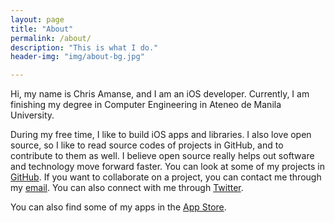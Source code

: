 ```yaml
---
layout: page
title: "About"
permalink: /about/
description: "This is what I do."
header-img: "img/about-bg.jpg"

---
```


Hi, my name is Chris Amanse, and I am an iOS developer. Currently, I am finishing my degree in Computer Engineering in Ateneo de Manila University.

During my free time, I like to build iOS apps and libraries. I also love open source, so I like to read source codes of projects in GitHub, and to contribute to them as well. I believe open source really helps out software and technology move forward faster. You can look at some of my projects in [GitHub](https://github.com/chrisamanse). If you want to collaborate on a project, you can contact me through my [email](mailto:christopheramanse@gmail.com). You can also connect with me through [Twitter](https://twitter.com/ChrisAmanse).

You can also find some of my apps in the [App Store](http://appstore.com/joechristopherpaulamanse). 
